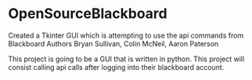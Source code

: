# OpenSourceBlackboard
Created a Tkinter GUI which is attempting to use the api commands from Blackboard
Authors Bryan Sullivan, Colin McNeil, Aaron Paterson

This project is going to be a GUI that is written in python. This project will consist calling api calls after logging into their blackboard account.

